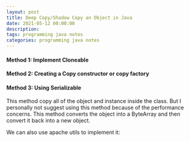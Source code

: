 ```yaml
---
layout: post
title: Deep Copy/Shadow Copy an Object in Java
date: 2021-05-12 00:00:00
description:
tags: programming java notes
categories: programming java notes
---
```


#### Method 1: Implement Cloneable

<script src="https://gist.github.com/kcwongjoe/22d78cd46465189d8446317c4d1d1600.js"></script>

#### Method 2: Creating a Copy constructor or copy factory

<script src="https://gist.github.com/kcwongjoe/c6b123697d40dcfb3d78ea09d4eb6d1e.js"></script>

<script src="https://gist.github.com/kcwongjoe/000662e99a4adad964410de7ac6c231a.js"></script>

#### Method 3: Using Serializable

This method copy all of the object and instance inside the class. But I personally not suggest using this method because of the performance concerns. This method converts the object into a ByteArray and then convert it back into a new object.

<script src="https://gist.github.com/kcwongjoe/08ce470fd14b43d082ff25e843cd8b28.js"></script>

We can also use apache utils to implement it:

<script src="https://gist.github.com/kcwongjoe/433f25733116e31e17316e789637905a.js"></script>
